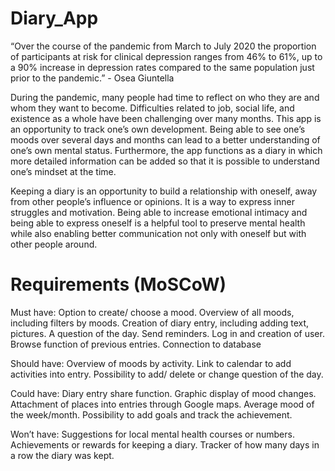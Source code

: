 # Diary_App

“Over the course of the pandemic from March to July 2020 the proportion of participants at risk for clinical depression ranges from 46% to 61%, up to a 90% increase in depression rates compared to the same population just prior to the pandemic.” - Osea Giuntella

During the pandemic, many people had time to reflect on who they are and whom they want to become. Difficulties related to job, social life, and existence as a whole have been challenging over many months. This app is an opportunity to track one’s own development. Being able to see one’s moods over several days and months can lead to a better understanding of one’s own mental status. Furthermore, the app functions as a diary in which more detailed information can be added so that it is possible to understand one’s mindset at the time. 

Keeping a diary is an opportunity to build a relationship with oneself, away from other people’s influence or opinions. It is a way to express inner struggles and motivation. Being able to increase emotional intimacy and being able to express oneself is a helpful tool to preserve mental health while also enabling better communication not only with oneself but with other people around. 


# Requirements (MoSCoW)
Must have: 
          Option to create/ choose a mood. 
          Overview of all moods, including filters by moods. 
          Creation of diary entry, including adding text, pictures. 
          A question of the day. 
          Send reminders. 
          Log in and creation of user. 
          Browse function of previous entries. Connection to database

Should have: 
          Overview of moods by activity. 
          Link to calendar to add activities into entry. 
          Possibility to add/ delete or change question of the day.

Could have: 
          Diary entry share function. 
          Graphic display of mood changes. 
          Attachment of places into entries through Google maps. 
          Average mood of the week/month. 
          Possibility to add goals and track the achievement. 

Won’t have: 
          Suggestions for local mental health courses or numbers. 
          Achievements or rewards for keeping a diary. 
          Tracker of how many days in a row the diary was kept. 

